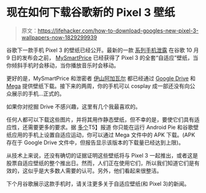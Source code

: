 # 现在如何下载谷歌新的 Pixel 3 壁纸

> 原文：<https://lifehacker.com/how-to-download-googles-new-pixel-3-wallpapers-now-1829299939>

谷歌下一款手机 Pixel 3 的壁纸已经公开。最新的一款 [系列](https://gizmodo.com/google-s-notchless-pixel-3-seemingly-revealed-in-yet-an-1828728013)[手机泄露](https://gizmodo.com/gigantic-leak-seemingly-blows-the-lid-off-googles-pixel-1828522906) 在谷歌 10 月 9 日的发布会之前， [MySmartPrice](https://www.mysmartprice.com/gear/google-pixel-3/) 已经获得了 Pixel 3 的全套“自适应”壁纸，当你倾斜手机时会移动，当你播放音乐时会移动。



更好的是，MySmartPrice 和泄密者 [伊山阿加瓦尔](https://twitter.com/IshanAgarwal24/status/1044486299556749312) 都已经通过 [Google Drive](https://drive.google.com/drive/folders/1dAQ7ppFk-d1lRxnSB-IGjHYIM6tz_C1o) 和 [Mega](https://mega.nz/#F!rgxy0QiA!F2aAc1TKg_1Wc15s4wnDcw) 提供壁纸下载。接下来的两周，你的手机可以 cosplay 成一部还没有向公众展示的手机...正式的。

如果你对挖掘 Drive 不感兴趣，这里有几个我最喜欢的。

任何人都可以下载这些图片，并将其用作静态壁纸，但不幸的是，要使它们具有适应性，还需要更多的要求。据 [多个](https://www.androidauthority.com/google-pixel-3-wallpapers-907153/)T5】报道 你只能在运行 Android Pie 和谷歌壁纸应用的手机上设置自适应运动，你可以通过 Mega 文件中的 APK 下载。(APK 存在于 Google Drive 文件中，但报告显示该版本的下载量已经达到上限)。

从技术上来说，还没有确切的证据证明这些壁纸将与 Pixel 3 一起推出，或者这是股票自适应壁纸的整个推出日。然而，人们正在使用它们，所以我们知道它们是有效的，这似乎是大多数人需要的认可。另外，他们看起来很整洁。

下个月谷歌展示这款手机时，请关注更多关于自适应壁纸(和 Pixel 3)的新闻。